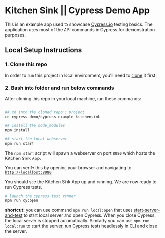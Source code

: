 # Kitchen Sink || Cypress Demo App

This is an example app used to showcase [Cypress.io](https://www.cypress.io/) testing basics. The application uses most of the API commands in Cypress for demonstration purposes.

## Local Setup Instructions

### 1. Clone this repo

In order to run this project in local environment, you'll need to [clone](https://github.com/gaurav-js-dev/cypress-demo/tree/master/cypress-example-kitchensink) it first.

### 2. Bash into folder and run below commands

After cloning this repo in your local machine, run these commands:

```bash

## cd into the cloned repo's project
cd cypress-demo/cypress-example-kitchensink

## install the node_modules
npm install

## start the local webserver
npm run start
```

The `npm start` script will spawn a webserver on port `8080` which hosts the Kitchen Sink App.

You can verify this by opening your browser and navigating to: [`http://localhost:8080`](http://localhost:8080)

You should see the Kitchen Sink App up and running. We are now ready to run Cypress tests.

```bash
# launch the cypress test runner
npm run cy:open
```

**shortcut:** you can use command `npm run local:open` that uses [start-server-and-test](https://github.com/bahmutov/start-server-and-test) to start local server and open Cypress. When you close Cypress, the local server is stopped automatically. Similarly you can use `npm run local:run` to start the server, run Cypress tests headlessly in CLI and close the server.
